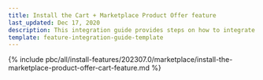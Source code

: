 ```yaml
---
title: Install the Cart + Marketplace Product Offer feature
last_updated: Dec 17, 2020
description: This integration guide provides steps on how to integrate the Marketplace Product Offer + Cart feature into a Spryker project.
template: feature-integration-guide-template
---
```


{% include pbc/all/install-features/202307.0/marketplace/install-the-marketplace-product-offer-cart-feature.md %} <!-- To edit, see /_includes/pbc/all/install-features/202307.0/marketplace/install-the-marketplace-product-offer-cart-feature.md -->
